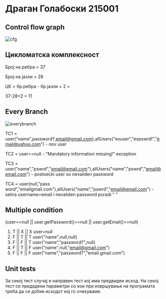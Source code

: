 # Драган Голабоски 215001

## Control flow graph
![cfg](https://github.com/hinokami27/SI_2023_lab2_215001/assets/106191814/91a78a01-79ed-4983-b07c-0376c7eca060)

## Цикломатска комплексност
Број на ребра = 37

Број на јазли = 28

ЦК = бр.ребра - бр.јазли + 2 =

37-28+2 = 11 

## Every Branch

![everybranch](https://github.com/hinokami27/SI_2023_lab2_215001/assets/106191814/da7821d1-0192-41ff-9f55-ed6dc83bb29f)

TC1 = user("name",password?,email@gmail.com),allUsers("exuser","expswrd!","email@yahoo.com") - nov user

TC2 = user==null - "Mandatory information missing!" exception

TC3 = user("name","pswrd","email@email.com"),allUsers("name","pswrd","email@email.com") - postoecki user so nevaliden password

TC4 = user(null,"pass word","emailgmail.com"),allUsers("name","pswrd","email@email.com") - setira username=email i nevaliden password poradi " "

## Multiple condition

(user==null || user.getPassword()==null || user.getEmail()==null)

1. T || X || X  user=null
2. F || T || T  user("name",null,null)
3. F || F || T  user("name","password?",null)
4. F || T || F  user("name",null,"email@gmail.com")
5. F || F || F  user("name","password?","email.gmail.com")

## Unit tests
За секој тест случај е направен тест кој има предвиден исход. На секој тест се предадени параметри со кои при извршување на програмата треба да се добие исходот кој го очекуваме.
